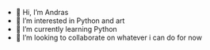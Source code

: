 - 👋 Hi, I’m Andras
- 👀 I’m interested in Python and art
- 🌱 I’m currently learning Python
- 💞️ I’m looking to collaborate on whatever i can do for now 

<!---
Andraaaaas/Andraaaaas is a ✨ special ✨ repository because its `README.md` (this file) appears on your GitHub profile.
You can click the Preview link to take a look at your changes.
--->
